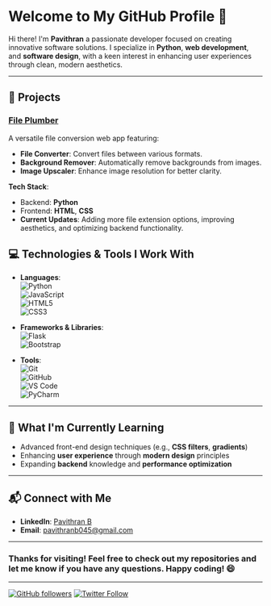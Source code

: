 # Welcome to My GitHub Profile 👋

Hi there! I'm **Pavithran**  a passionate developer focused on creating innovative software solutions. I specialize in **Python**, **web development**, and **software design**, with a keen interest in enhancing user experiences through clean, modern aesthetics.

---

## 🚀 Projects

### [**File Plumber**](app.py)
A versatile file conversion web app featuring:
- **File Converter**: Convert files between various formats.
- **Background Remover**: Automatically remove backgrounds from images.
- **Image Upscaler**: Enhance image resolution for better clarity.

**Tech Stack**:  
- Backend: **Python**
- Frontend: **HTML**, **CSS**  
- **Current Updates**: Adding more file extension options, improving aesthetics, and optimizing backend functionality.


## 💻 Technologies & Tools I Work With

- **Languages**:  
  ![Python](https://img.shields.io/badge/Python-3776AB?style=flat&logo=python&logoColor=white)  
  ![JavaScript](https://img.shields.io/badge/JavaScript-F7DF1E?style=flat&logo=javascript&logoColor=black)  
  ![HTML5](https://img.shields.io/badge/HTML5-E34F26?style=flat&logo=html5&logoColor=white)  
  ![CSS3](https://img.shields.io/badge/CSS3-1572B6?style=flat&logo=css3&logoColor=white)

- **Frameworks & Libraries**:  
  ![Flask](https://img.shields.io/badge/Flask-000000?style=flat&logo=flask&logoColor=white)  
  ![Bootstrap](https://img.shields.io/badge/Bootstrap-563D7C?style=flat&logo=bootstrap&logoColor=white)

- **Tools**:  
  ![Git](https://img.shields.io/badge/Git-F05032?style=flat&logo=git&logoColor=white)  
  ![GitHub](https://img.shields.io/badge/GitHub-181717?style=flat&logo=github&logoColor=white)  
  ![VS Code](https://img.shields.io/badge/VS%20Code-007ACC?style=flat&logo=visualstudiocode&logoColor=white)  
  ![PyCharm](https://img.shields.io/badge/PyCharm-000000?style=flat&logo=pycharm&logoColor=white)

---

## 🌱 What I'm Currently Learning
- Advanced front-end design techniques (e.g., **CSS filters**, **gradients**)
- Enhancing **user experience** through **modern design** principles
- Expanding **backend** knowledge and **performance optimization**

---

## 📬 Connect with Me
- **LinkedIn**: [Pavithran B](https://www.linkedin.com/in/pavithran-b-701601295/)
- **Email**: [pavithranb045@gmail.com](mailto:pavithranb045@gmail.com)

---

### Thanks for visiting! Feel free to check out my repositories and let me know if you have any questions. Happy coding! 😄

---

<!-- Badges Section for extra aesthetic touch -->
[![GitHub followers](https://img.shields.io/github/followers/tonystark1316?label=Follow&style=social)](https://github.com/tonystark1316)
[![Twitter Follow](https://img.shields.io/twitter/follow/tonystark_ind?style=social)](https://x.com/tonystark_ind)
